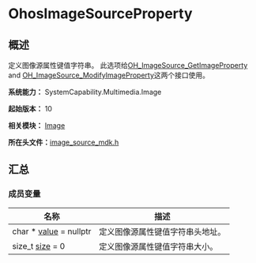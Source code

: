 # OhosImageSourceProperty


## 概述

定义图像源属性键值字符串。 此选项给[OH_ImageSource_GetImageProperty](image.md#oh_imagesource_getimageproperty) and [OH_ImageSource_ModifyImageProperty](image.md#oh_imagesource_modifyimageproperty)这两个接口使用。

**系统能力：** SystemCapability.Multimedia.Image

**起始版本：** 10

**相关模块：** [Image](image.md)

**所在头文件：**[image_source_mdk.h](image__source__mdk_8h.md)

## 汇总


### 成员变量

| 名称 | 描述 | 
| -------- | -------- |
| char \* [value](image.md#value) = nullptr | 定义图像源属性键值字符串头地址。 |
| size_t [size](image.md#size-77) = 0 | 定义图像源属性键值字符串大小。 |
